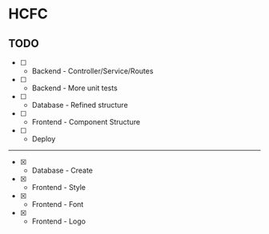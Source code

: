# HCFC

## TODO

- [ ] - Backend - Controller/Service/Routes
- [ ] - Backend - More unit tests
- [ ] - Database - Refined structure
- [ ] - Frontend - Component Structure
- [ ] - Deploy

---

- [x] - Database - Create
- [x] - Frontend - Style
- [x] - Frontend - Font
- [x] - Frontend - Logo
